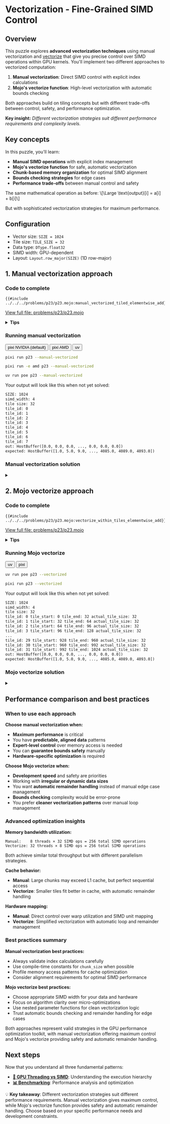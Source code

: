 # Vectorization - Fine-Grained SIMD Control

## Overview

This puzzle explores **advanced vectorization techniques** using manual vectorization and [vectorize](https://docs.modular.com/mojo/stdlib/algorithm/functional/vectorize/) that give you precise control over SIMD operations within GPU kernels. You'll implement two different approaches to vectorized computation:

1. **Manual vectorization**: Direct SIMD control with explicit index calculations
2. **Mojo's vectorize function**: High-level vectorization with automatic bounds checking

Both approaches build on tiling concepts but with different trade-offs between control, safety, and performance optimization.

**Key insight:** _Different vectorization strategies suit different performance requirements and complexity levels._

## Key concepts

In this puzzle, you'll learn:

- **Manual SIMD operations** with explicit index management
- **Mojo's vectorize function** for safe, automatic vectorization
- **Chunk-based memory organization** for optimal SIMD alignment
- **Bounds checking strategies** for edge cases
- **Performance trade-offs** between manual control and safety

The same mathematical operation as before:
\\[\Large \text{output}[i] = a[i] + b[i]\\]

But with sophisticated vectorization strategies for maximum performance.

## Configuration

- Vector size: `SIZE = 1024`
- Tile size: `TILE_SIZE = 32`
- Data type: `DType.float32`
- SIMD width: GPU-dependent
- Layout: `Layout.row_major(SIZE)` (1D row-major)

## 1. Manual vectorization approach

### Code to complete

```mojo
{{#include ../../../problems/p23/p23.mojo:manual_vectorized_tiled_elementwise_add}}
```

<a href="{{#include ../_includes/repo_url.md}}/blob/main/problems/p23/p23.mojo" class="filename">View full file: problems/p23/p23.mojo</a>

<details>
<summary><strong>Tips</strong></summary>

<div class="solution-tips">

### 1. **Understanding chunk organization**

```mojo
alias chunk_size = tile_size * simd_width  # 32 * 4 = 128 elements per chunk
```

Each tile now contains multiple SIMD groups, not just sequential elements.

### 2. **Global index calculation**

```mojo
global_start = tile_id * chunk_size + i * simd_width
```

This calculates the exact global position for each SIMD vector within the chunk.

### 3. **Direct tensor access**

```mojo
a_vec = a.load[simd_width](global_start, 0)     # Load from global tensor
output.store[simd_width](global_start, 0, ret)  # Store to global tensor
```

Note: Access the original tensors, not the tile views.

### 4. **Key characteristics**

- More control, more complexity, global tensor access
- Perfect SIMD alignment with hardware
- Manual bounds checking required

</div>
</details>

### Running manual vectorization

<div class="code-tabs" data-tab-group="package-manager">
  <div class="tab-buttons">
    <button class="tab-button">pixi NVIDIA (default)</button>
    <button class="tab-button">pixi AMD</button>
    <button class="tab-button">uv</button>
  </div>
  <div class="tab-content">

```bash
pixi run p23 --manual-vectorized
```

  </div>
  <div class="tab-content">

```bash
pixi run -e amd p23 --manual-vectorized
```

  </div>
  <div class="tab-content">

```bash
uv run poe p23 --manual-vectorized
```

  </div>
</div>

Your output will look like this when not yet solved:

```txt
SIZE: 1024
simd_width: 4
tile size: 32
tile_id: 0
tile_id: 1
tile_id: 2
tile_id: 3
tile_id: 4
tile_id: 5
tile_id: 6
tile_id: 7
out: HostBuffer([0.0, 0.0, 0.0, ..., 0.0, 0.0, 0.0])
expected: HostBuffer([1.0, 5.0, 9.0, ..., 4085.0, 4089.0, 4093.0])
```

### Manual vectorization solution

<details class="solution-details">
<summary></summary>

```mojo
{{#include ../../../solutions/p23/p23.mojo:manual_vectorized_tiled_elementwise_add_solution}}
```

<div class="solution-explanation">

### Manual vectorization deep dive

**Manual vectorization** gives you direct control over SIMD operations with explicit index calculations:

- **Chunk-based organization**: `chunk_size = tile_size * simd_width`
- **Global indexing**: Direct calculation of memory positions
- **Manual bounds management**: You handle edge cases explicitly

**Architecture and memory layout:**

```mojo
alias chunk_size = tile_size * simd_width  # 32 * 4 = 128
```

**Chunk organization visualization (TILE_SIZE=32, SIMD_WIDTH=4):**

```
Original array: [0, 1, 2, 3, ..., 1023]

Chunk 0 (thread 0): [0:128]    ← 128 elements = 32 SIMD groups of 4
Chunk 1 (thread 1): [128:256]  ← Next 128 elements
Chunk 2 (thread 2): [256:384]  ← Next 128 elements
...
Chunk 7 (thread 7): [896:1024] ← Final 128 elements
```

**Processing within one chunk:**

```mojo
@parameter
for i in range(tile_size):  # i = 0, 1, 2, ..., 31
    global_start = tile_id * chunk_size + i * simd_width
    # For tile_id=0: global_start = 0, 4, 8, 12, ..., 124
    # For tile_id=1: global_start = 128, 132, 136, 140, ..., 252
```

**Performance characteristics:**

- **Thread count**: 8 threads (1024 ÷ 128 = 8)
- **Work per thread**: 128 elements (32 SIMD operations of 4 elements each)
- **Memory pattern**: Large chunks with perfect SIMD alignment
- **Overhead**: Minimal - direct hardware mapping
- **Safety**: Manual bounds checking required

**Key advantages:**

- **Predictable indexing**: Exact control over memory access patterns
- **Optimal alignment**: SIMD operations perfectly aligned to hardware
- **Maximum throughput**: No overhead from safety checks
- **Hardware optimization**: Direct mapping to GPU SIMD units

**Key challenges:**

- **Index complexity**: Manual calculation of global positions
- **Bounds responsibility**: Must handle edge cases explicitly
- **Debugging difficulty**: More complex to verify correctness

</div>
</details>

## 2. Mojo vectorize approach

### Code to complete

```mojo
{{#include ../../../problems/p23/p23.mojo:vectorize_within_tiles_elementwise_add}}
```

<a href="{{#include ../_includes/repo_url.md}}/blob/main/problems/p23/p23.mojo" class="filename">View full file: problems/p23/p23.mojo</a>

<details>
<summary><strong>Tips</strong></summary>

<div class="solution-tips">

### 1. **Tile boundary calculation**

```mojo
tile_start = tile_id * tile_size
tile_end = min(tile_start + tile_size, size)
actual_tile_size = tile_end - tile_start
```

Handle cases where the last tile might be smaller than `tile_size`.

### 2. **Vectorized function pattern**

```mojo
@parameter
fn vectorized_add[width: Int](i: Int):
    global_idx = tile_start + i
    if global_idx + width <= size:  # Bounds checking
        # SIMD operations here
```

The `width` parameter is automatically determined by the vectorize function.

### 3. **Calling vectorize**

```mojo
vectorize[vectorized_add, simd_width](actual_tile_size)
```

This automatically handles the vectorization loop with the provided SIMD width.

### 4. **Key characteristics**

- Automatic remainder handling, built-in safety, tile-based access
- Takes explicit SIMD width parameter
- Built-in bounds checking and automatic remainder element processing

</div>
</details>

### Running Mojo vectorize

<div class="code-tabs" data-tab-group="package-manager">
  <div class="tab-buttons">
    <button class="tab-button">uv</button>
    <button class="tab-button">pixi</button>
  </div>
  <div class="tab-content">

```bash
uv run poe p23 --vectorized
```

  </div>
  <div class="tab-content">

```bash
pixi run p23 --vectorized
```

  </div>
</div>

Your output will look like this when not yet solved:

```txt
SIZE: 1024
simd_width: 4
tile size: 32
tile_id: 0 tile_start: 0 tile_end: 32 actual_tile_size: 32
tile_id: 1 tile_start: 32 tile_end: 64 actual_tile_size: 32
tile_id: 2 tile_start: 64 tile_end: 96 actual_tile_size: 32
tile_id: 3 tile_start: 96 tile_end: 128 actual_tile_size: 32
...
tile_id: 29 tile_start: 928 tile_end: 960 actual_tile_size: 32
tile_id: 30 tile_start: 960 tile_end: 992 actual_tile_size: 32
tile_id: 31 tile_start: 992 tile_end: 1024 actual_tile_size: 32
out: HostBuffer([0.0, 0.0, 0.0, ..., 0.0, 0.0, 0.0])
expected: HostBuffer([1.0, 5.0, 9.0, ..., 4085.0, 4089.0, 4093.0])
```

### Mojo vectorize solution

<details class="solution-details">
<summary></summary>

```mojo
{{#include ../../../solutions/p23/p23.mojo:vectorize_within_tiles_elementwise_add_solution}}
```

<div class="solution-explanation">

### Mojo vectorize deep dive

**Mojo's vectorize function** provides automatic vectorization with built-in safety:

- **Explicit SIMD width parameter**: You provide the simd_width to use
- **Built-in bounds checking**: Prevents buffer overruns automatically
- **Automatic remainder handling**: Processes leftover elements automatically
- **Nested function pattern**: Clean separation of vectorization logic

**Tile-based organization:**

```mojo
tile_start = tile_id * tile_size    # 0, 32, 64, 96, ...
tile_end = min(tile_start + tile_size, size)
actual_tile_size = tile_end - tile_start
```

**Automatic vectorization mechanism:**

```mojo
@parameter
fn vectorized_add[width: Int](i: Int):
    global_idx = tile_start + i
    if global_idx + width <= size:
        # Automatic SIMD optimization
```

**How vectorize works:**

- **Automatic chunking**: Divides `actual_tile_size` into chunks of your provided `simd_width`
- **Remainder handling**: Automatically processes leftover elements with smaller widths
- **Bounds safety**: Automatically prevents buffer overruns
- **Loop management**: Handles the vectorization loop automatically

**Execution visualization (TILE_SIZE=32, SIMD_WIDTH=4):**

```
Tile 0 processing:
  vectorize call 0: processes elements [0:4]   with SIMD_WIDTH=4
  vectorize call 1: processes elements [4:8]   with SIMD_WIDTH=4
  ...
  vectorize call 7: processes elements [28:32] with SIMD_WIDTH=4
  Total: 8 automatic SIMD operations
```

**Performance characteristics:**

- **Thread count**: 32 threads (1024 ÷ 32 = 32)
- **Work per thread**: 32 elements (automatic SIMD chunking)
- **Memory pattern**: Smaller tiles with automatic vectorization
- **Overhead**: Slight - automatic optimization and bounds checking
- **Safety**: Built-in bounds checking and edge case handling

</div>
</details>

## Performance comparison and best practices

### When to use each approach

**Choose manual vectorization when:**

- **Maximum performance** is critical
- You have **predictable, aligned data** patterns
- **Expert-level control** over memory access is needed
- You can **guarantee bounds safety** manually
- **Hardware-specific optimization** is required

**Choose Mojo vectorize when:**

- **Development speed** and safety are priorities
- Working with **irregular or dynamic data sizes**
- You want **automatic remainder handling** instead of manual edge case management
- **Bounds checking** complexity would be error-prone
- You prefer **cleaner vectorization patterns** over manual loop management

### Advanced optimization insights

**Memory bandwidth utilization:**

```
Manual:    8 threads × 32 SIMD ops = 256 total SIMD operations
Vectorize: 32 threads × 8 SIMD ops = 256 total SIMD operations
```

Both achieve similar total throughput but with different parallelism strategies.

**Cache behavior:**

- **Manual**: Large chunks may exceed L1 cache, but perfect sequential access
- **Vectorize**: Smaller tiles fit better in cache, with automatic remainder handling

**Hardware mapping:**

- **Manual**: Direct control over warp utilization and SIMD unit mapping
- **Vectorize**: Simplified vectorization with automatic loop and remainder management

### Best practices summary

**Manual vectorization best practices:**

- Always validate index calculations carefully
- Use compile-time constants for `chunk_size` when possible
- Profile memory access patterns for cache optimization
- Consider alignment requirements for optimal SIMD performance

**Mojo vectorize best practices:**

- Choose appropriate SIMD width for your data and hardware
- Focus on algorithm clarity over micro-optimizations
- Use nested parameter functions for clean vectorization logic
- Trust automatic bounds checking and remainder handling for edge cases

Both approaches represent valid strategies in the GPU performance optimization toolkit, with manual vectorization offering maximum control and Mojo's vectorize providing safety and automatic remainder handling.

## Next steps

Now that you understand all three fundamental patterns:

- **[🧠 GPU Threading vs SIMD](./gpu-thread-vs-simd.md)**: Understanding the execution hierarchy
- **[📊 Benchmarking](./benchmarking.md)**: Performance analysis and optimization

💡 **Key takeaway**: Different vectorization strategies suit different performance requirements. Manual vectorization gives maximum control, while Mojo's vectorize function provides safety and automatic remainder handling. Choose based on your specific performance needs and development constraints.
